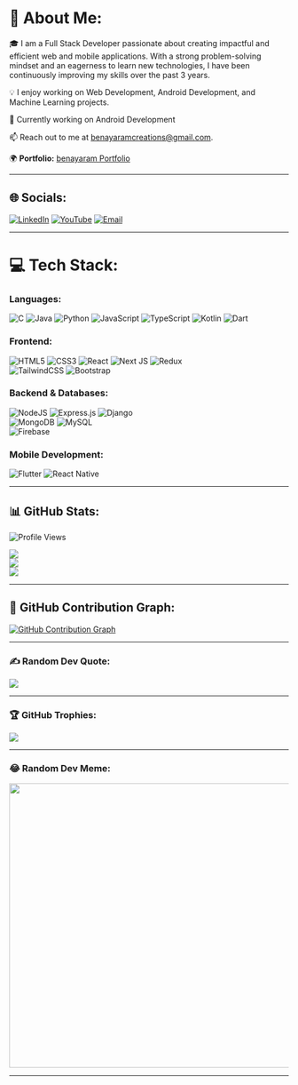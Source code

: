 # 💫 About Me:
🎓 I am a Full Stack Developer passionate about creating impactful and efficient web and mobile applications. With a strong problem-solving mindset and an eagerness to learn new technologies, I have been continuously improving my skills over the past 3 years.  

💡 I enjoy working on Web Development, Android Development, and Machine Learning projects.  

🔭 Currently working on Android Development  

📫 Reach out to me at [benayaramcreations@gmail.com](mailto:benayaramcreations@gmail.com).

🌍 **Portfolio:** [benayaram Portfolio](https://benayaram.github.io/Benayaram_Portfolio/)  

---

## 🌐 Socials:
[![LinkedIn](https://img.shields.io/badge/LinkedIn-%230077B5.svg?logo=linkedin&logoColor=white)](https://linkedin.com/in/rekha-benayaram) 
[![YouTube](https://img.shields.io/badge/YouTube-%23FF0000.svg?logo=YouTube&logoColor=white)](https://www.youtube.com/@benayaram)
[![Email](https://img.shields.io/badge/Email-D14836?logo=gmail&logoColor=white)](mailto:benayaramcreations@gmail.com)  

---

# 💻 Tech Stack:
### Languages:
![C](https://img.shields.io/badge/c-%2300599C.svg?style=for-the-badge&logo=c&logoColor=white) 
![Java](https://img.shields.io/badge/java-%23ED8B00.svg?style=for-the-badge&logo=openjdk&logoColor=white) 
![Python](https://img.shields.io/badge/python-3670A0?style=for-the-badge&logo=python&logoColor=ffdd54) 
![JavaScript](https://img.shields.io/badge/javascript-%23323330.svg?style=for-the-badge&logo=javascript&logoColor=%23F7DF1E) 
![TypeScript](https://img.shields.io/badge/typescript-%23007ACC.svg?style=for-the-badge&logo=typescript&logoColor=white) 
![Kotlin](https://img.shields.io/badge/kotlin-%237F52FF.svg?style=for-the-badge&logo=kotlin&logoColor=white) 
![Dart](https://img.shields.io/badge/dart-%230175C2.svg?style=for-the-badge&logo=dart&logoColor=white)  

### Frontend:
![HTML5](https://img.shields.io/badge/html5-%23E34F26.svg?style=for-the-badge&logo=html5&logoColor=white) 
![CSS3](https://img.shields.io/badge/css3-%231572B6.svg?style=for-the-badge&logo=css3&logoColor=white) 
![React](https://img.shields.io/badge/react-%2320232a.svg?style=for-the-badge&logo=react&logoColor=%2361DAFB) 
![Next JS](https://img.shields.io/badge/Next-black?style=for-the-badge&logo=next.js&logoColor=white) 
![Redux](https://img.shields.io/badge/redux-%23593d88.svg?style=for-the-badge&logo=redux&logoColor=white)  
![TailwindCSS](https://img.shields.io/badge/tailwindcss-%2338B2AC.svg?style=for-the-badge&logo=tailwind-css&logoColor=white) 
![Bootstrap](https://img.shields.io/badge/bootstrap-%238511FA.svg?style=for-the-badge&logo=bootstrap&logoColor=white)  

### Backend & Databases:
![NodeJS](https://img.shields.io/badge/node.js-6DA55F?style=for-the-badge&logo=node.js&logoColor=white) 
![Express.js](https://img.shields.io/badge/express.js-%23404d59.svg?style=for-the-badge&logo=express&logoColor=%2361DAFB) 
![Django](https://img.shields.io/badge/django-%23092E20.svg?style=for-the-badge&logo=django&logoColor=white)  
![MongoDB](https://img.shields.io/badge/MongoDB-%234ea94b.svg?style=for-the-badge&logo=mongodb&logoColor=white) 
![MySQL](https://img.shields.io/badge/mysql-4479A1.svg?style=for-the-badge&logo=mysql&logoColor=white)  
![Firebase](https://img.shields.io/badge/firebase-%23039BE5.svg?style=for-the-badge&logo=firebase)  

### Mobile Development:
![Flutter](https://img.shields.io/badge/Flutter-%2302569B.svg?style=for-the-badge&logo=Flutter&logoColor=white) 
![React Native](https://img.shields.io/badge/react_native-%2320232a.svg?style=for-the-badge&logo=react&logoColor=%2361DAFB)  

---

## 📊 GitHub Stats:
![Profile Views](https://komarev.com/ghpvc/?username=benayaram&label=Profile%20Views&color=blueviolet&style=plastic)  

![](https://github-readme-stats.vercel.app/api?username=benayaram&theme=react&hide_border=false&include_all_commits=true&count_private=true)  
![](https://github-readme-streak-stats.herokuapp.com/?user=benayaram&theme=react&hide_border=false)  
![](https://github-readme-stats.vercel.app/api/top-langs/?username=benayaram&theme=react&hide_border=false&include_all_commits=true&count_private=true&layout=compact)  

---

## 📌 GitHub Contribution Graph:
[![GitHub Contribution Graph](https://github-readme-activity-graph.vercel.app/graph?username=benayaram&theme=react-dark)](https://github.com/ashutosh00710/github-readme-activity-graph)

---

### ✍️ Random Dev Quote:
![](https://quotes-github-readme.vercel.app/api?type=horizontal&theme=radical)

---

### 🏆 GitHub Trophies:
![](https://github-profile-trophy.vercel.app/?username=benayaram&theme=radical&no-frame=false&no-bg=false&margin-w=4)

---

### 😂 Random Dev Meme:
<img src="https://random-memer.herokuapp.com/" width="512px"/>

---

